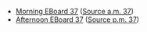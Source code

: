 * [Morning EBoard 37](../eboards.am/eboard.37.html)
  ([Source a.m. 37](../eboards.am/eboard.37.md))
* [Afternoon EBoard 37](../eboards.pm/eboard.37.html)
  ([Source p.m. 37](../eboards.pm/eboard.37.md))
